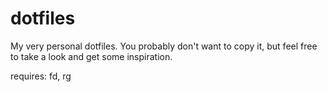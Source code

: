 # dotfiles
My very personal dotfiles. You probably don't want to copy it, but feel free to take a look and get some inspiration.

requires: fd, rg
